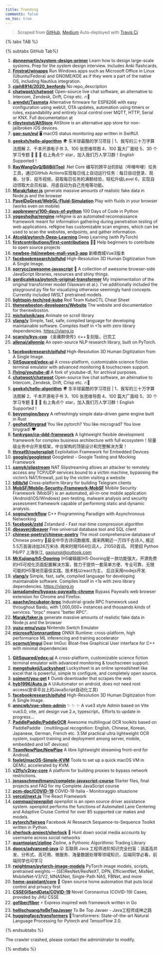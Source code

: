 ```yaml
---
title: Trending
comments: false
no_toc: true
---
```


> Scraped from [GitHub](https://github.com/trending), [Medium](https://medium.com/topic/popular)
Auto-deployed with [Travis Ci](https://travis-ci.org/)

{% tabs TAB %}
<!-- tab GitHub -->
{% subtabs GitHub Tab%}
<!-- tab Daily -->
1. [**donnemartin/system-design-primer**](https://github.com/donnemartin/system-design-primer)
Learn how to design large-scale systems. Prep for the system design interview. Includes Anki flashcards.
2. [**Fmstrat/winapps**](https://github.com/Fmstrat/winapps)
Run Windows apps such as Microsoft Office in Linux (Ubuntu/Fedora) and GNOME/KDE as if they were a part of the native OS, including Nautilus integration.
3. [**cjph8914/2020_benfords**](https://github.com/cjph8914/2020_benfords)
No repo_description
4. [**chatwoot/chatwoot**](https://github.com/chatwoot/chatwoot)
Open-source live chat software, an alternative to Intercom, Zendesk, Drift, Crisp etc. 🔥💬
5. [**arendst/Tasmota**](https://github.com/arendst/Tasmota)
Alternative firmware for ESP8266 with easy configuration using webUI, OTA updates, automation using timers or rules, expandability and entirely local control over MQTT, HTTP, Serial or KNX. Full documentation at
6. [**rileytestut/AltStore**](https://github.com/rileytestut/AltStore)
AltStore is an alternative app store for non-jailbroken iOS devices.
7. [**gao-sun/eul**](https://github.com/gao-sun/eul)
🖥️ macOS status monitoring app written in SwiftUI.
8. [**geekxh/hello-algorithm**](https://github.com/geekxh/hello-algorithm)
🌍 东半球最酷的学习项目 | 1、我写的三十万字算法图解 2、千本开源电子书 3、100 张思维导图 4、100 篇大厂面经 5、30 个学习专题 🚀 🚀 🚀 右上角点个 star，加入我们万人学习群！English Supported！
9. [**RayWangQvQ/BiliBiliTool**](https://github.com/RayWangQvQ/BiliBiliTool)
.Net Core 编写的跨平台的B站（哔哩哔哩）任务工具，通过GitHub Actions实现每日线上自动运行任务：每日自动登录、观看、分享、投币视频，获取每日任务的满额经验，轻松升级Level 6，实现自动领取大会员权益、月底自动为自己充电等功能。
10. [**Marak/faker.js**](https://github.com/Marak/faker.js)
generate massive amounts of realistic fake data in Node.js and the browser
11. [**PavelDoGreat/WebGL-Fluid-Simulation**](https://github.com/PavelDoGreat/WebGL-Fluid-Simulation)
Play with fluids in your browser (works even on mobile)
12. [**appbrewery/100-days-of-python**](https://github.com/appbrewery/100-days-of-python)
100 Days of Code in Python
13. [**yogeshojha/rengine**](https://github.com/yogeshojha/rengine)
reNgine is an automated reconnaissance framework meant for information gathering during penetration testing of web applications. reNgine has customizable scan engines, which can be used to scan the websites, endpoints, and gather information.
14. [**Atcold/pytorch-Deep-Learning**](https://github.com/Atcold/pytorch-Deep-Learning)
Deep Learning (with PyTorch)
15. [**firstcontributions/first-contributions**](https://github.com/firstcontributions/first-contributions)
🚀✨ Help beginners to contribute to open source projects
16. [**newbee-ltd/newbee-mall-vue3-app**](https://github.com/newbee-ltd/newbee-mall-vue3-app)
新蜂商城Vue3版本
17. [**facebookresearch/pifuhd**](https://github.com/facebookresearch/pifuhd)
High-Resolution 3D Human Digitization from A Single Image.
18. [**sorrycc/awesome-javascript**](https://github.com/sorrycc/awesome-javascript)
🐢 A collection of awesome browser-side JavaScript libraries, resources and shiny things.
19. [**gordicaleksa/pytorch-original-transformer**](https://github.com/gordicaleksa/pytorch-original-transformer)
My implementation of the original transformer model (Vaswani et al.). I've additionally included the playground.py file for visualizing otherwise seemingly hard concepts. Currently included IWSLT pretrained models.
20. [**lightspin-tech/red-kube**](https://github.com/lightspin-tech/red-kube)
Red Team KubeCTL Cheat Sheet
21. [**thenewboston-developers/Website**](https://github.com/thenewboston-developers/Website)
The website and documentation for thenewboston.
22. [**michalsnik/aos**](https://github.com/michalsnik/aos)
Animate on scroll library
23. [**vlang/v**](https://github.com/vlang/v)
Simple, fast, safe, compiled language for developing maintainable software. Compiles itself in <1s with zero library dependencies. https://vlang.io
24. [**scarsty/kys-cpp**](https://github.com/scarsty/kys-cpp)
《金庸群侠传》c++复刻版，已完工
25. [**allenai/allennlp**](https://github.com/allenai/allennlp)
An open-source NLP research library, built on PyTorch.
<!-- endtab -->
<!-- tab Weekly -->
1. [**facebookresearch/pifuhd**](https://github.com/facebookresearch/pifuhd)
High-Resolution 3D Human Digitization from A Single Image.
2. [**GitSquared/edex-ui**](https://github.com/GitSquared/edex-ui)
A cross-platform, customizable science fiction terminal emulator with advanced monitoring & touchscreen support.
3. [**l1ving/youtube-dl**](https://github.com/l1ving/youtube-dl)
A fork of youtube-dl, for archival purposes.
4. [**chatwoot/chatwoot**](https://github.com/chatwoot/chatwoot)
Open-source live chat software, an alternative to Intercom, Zendesk, Drift, Crisp etc. 🔥💬
5. [**geekxh/hello-algorithm**](https://github.com/geekxh/hello-algorithm)
🌍 东半球最酷的学习项目 | 1、我写的三十万字算法图解 2、千本开源电子书 3、100 张思维导图 4、100 篇大厂面经 5、30 个学习专题 🚀 🚀 🚀 右上角点个 star，加入我们万人学习群！English Supported！
6. [**bevyengine/bevy**](https://github.com/bevyengine/bevy)
A refreshingly simple data-driven game engine built in Rust
7. [**geohot/tinygrad**](https://github.com/geohot/tinygrad)
You like pytorch? You like micrograd? You love tinygrad! ❤️
8. [**funkygao/cp-ddd-framework**](https://github.com/funkygao/cp-ddd-framework)
A lightweight flexible development framework for complex business architecture with full ecosystem！轻量级业务中台开发框架，中台架构的顶层设计和完整解决方案！
9. [**threat9/routersploit**](https://github.com/threat9/routersploit)
Exploitation Framework for Embedded Devices
10. [**google/googletest**](https://github.com/google/googletest)
Googletest - Google Testing and Mocking Framework
11. [**samyk/slipstream**](https://github.com/samyk/slipstream)
NAT Slipstreaming allows an attacker to remotely access any TCP/UDP services bound to a victim machine, bypassing the victim’s NAT/firewall, just by the victim visiting a website
12. [**tdlib/td**](https://github.com/tdlib/td)
Cross-platform library for building Telegram clients
13. [**MobSF/Mobile-Security-Framework-MobSF**](https://github.com/MobSF/Mobile-Security-Framework-MobSF)
Mobile Security Framework (MobSF) is an automated, all-in-one mobile application (Android/iOS/Windows) pen-testing, malware analysis and security assessment framework capable of performing static and dynamic analysis.
14. [**sogou/workflow**](https://github.com/sogou/workflow)
C++ Programming Paradigm with Asynchronous Networking
15. [**facebook/zstd**](https://github.com/facebook/zstd)
Zstandard - Fast real-time compression algorithm
16. [**dbeaver/dbeaver**](https://github.com/dbeaver/dbeaver)
Free universal database tool and SQL client
17. [**chinese-poetry/chinese-poetry**](https://github.com/chinese-poetry/chinese-poetry)
The most comprehensive database of Chinese poetry 🧶最全中华古诗词数据库, 唐宋两朝近一万四千古诗人, 接近5.5万首唐诗加26万宋诗. 两宋时期1564位词人，21050首词。 阿里招 Python P6/P7 上海张江, gaojunqi@outlook.com
18. [**MrXujiang/h5-Dooring**](https://github.com/MrXujiang/h5-Dooring)
(H5编辑器)H5-Dooring是一款功能强大，开源免费的H5可视化页面配置解决方案，致力于提供一套简单方便、专业可靠、无限可能的H5落地页最佳实践。技术栈以react为主， 后台采用nodejs开发.
19. [**vlang/v**](https://github.com/vlang/v)
Simple, fast, safe, compiled language for developing maintainable software. Compiles itself in <1s with zero library dependencies. https://vlang.io
20. [**iamadamdev/bypass-paywalls-chrome**](https://github.com/iamadamdev/bypass-paywalls-chrome)
Bypass Paywalls web browser extension for Chrome and Firefox.
21. [**apache/incubator-brpc**](https://github.com/apache/incubator-brpc)
Industrial-grade RPC framework used throughout Baidu, with 1,000,000+ instances and thousands kinds of services. "brpc" means "better RPC".
22. [**Marak/faker.js**](https://github.com/Marak/faker.js)
generate massive amounts of realistic fake data in Node.js and the browser
23. [**yuzu-emu/yuzu**](https://github.com/yuzu-emu/yuzu)
Nintendo Switch Emulator
24. [**microsoft/onnxruntime**](https://github.com/microsoft/onnxruntime)
ONNX Runtime: cross-platform, high performance ML inferencing and training accelerator
25. [**ocornut/imgui**](https://github.com/ocornut/imgui)
Dear ImGui: Bloat-free Graphical User interface for C++ with minimal dependencies
<!-- endtab -->
<!-- tab Monthly -->
1. [**GitSquared/edex-ui**](https://github.com/GitSquared/edex-ui)
A cross-platform, customizable science fiction terminal emulator with advanced monitoring & touchscreen support.
2. [**mengshukeji/Luckysheet**](https://github.com/mengshukeji/Luckysheet)
Luckysheet is an online spreadsheet like excel that is powerful, simple to configure, and completely open source.
3. [**soimort/you-get**](https://github.com/soimort/you-get)
⏬ Dumb downloader that scrapes the web
4. [**hyb1996/Auto.js**](https://github.com/hyb1996/Auto.js)
A UiAutomator on android, does not need root access(安卓平台上的JavaScript自动化工具)
5. [**facebookresearch/pifuhd**](https://github.com/facebookresearch/pifuhd)
High-Resolution 3D Human Digitization from A Single Image.
6. [**anncwb/vue-vben-admin**](https://github.com/anncwb/vue-vben-admin)
✨ ✨ ✨ A vue3 style Admin based on Vite vue3.0, vite, ant design vue 2.x, typescript，Efforts to update in progress...
7. [**PaddlePaddle/PaddleOCR**](https://github.com/PaddlePaddle/PaddleOCR)
Awesome multilingual OCR toolkits based on PaddlePaddle （multilingual recognition: English, Chinese, Korean, Japanese, German, French etc. 3.5M practical ultra lightweight OCR system, support training and deployment among server, mobile, embedded and IoT devices）
8. [**TeamNewPipe/NewPipe**](https://github.com/TeamNewPipe/NewPipe)
A libre lightweight streaming front-end for Android.
9. [**foxlet/macOS-Simple-KVM**](https://github.com/foxlet/macOS-Simple-KVM)
Tools to set up a quick macOS VM in QEMU, accelerated by KVM.
10. [**v2fly/v2ray-core**](https://github.com/v2fly/v2ray-core)
A platform for building proxies to bypass network restrictions.
11. [**jonasschmedtmann/complete-javascript-course**](https://github.com/jonasschmedtmann/complete-javascript-course)
Starter files, final projects and FAQ for my Complete JavaScript course
12. [**pcm-dpc/COVID-19**](https://github.com/pcm-dpc/COVID-19)
COVID-19 Italia - Monitoraggio situazione
13. [**vercel/next.js**](https://github.com/vercel/next.js)
The React Framework
14. [**commaai/openpilot**](https://github.com/commaai/openpilot)
openpilot is an open source driver assistance system. openpilot performs the functions of Automated Lane Centering and Adaptive Cruise Control for over 85 supported car makes and models.
15. [**pytorch/fairseq**](https://github.com/pytorch/fairseq)
Facebook AI Research Sequence-to-Sequence Toolkit written in Python.
16. [**sherlock-project/sherlock**](https://github.com/sherlock-project/sherlock)
🔎 Hunt down social media accounts by username across social networks
17. [**quantopian/zipline**](https://github.com/quantopian/zipline)
Zipline, a Pythonic Algorithmic Trading Library
18. [**doocs/advanced-java**](https://github.com/doocs/advanced-java)
😮 互联网 Java 工程师进阶知识完全扫盲：涵盖高并发、分布式、高可用、微服务、海量数据处理等领域知识，后端同学必看，前端同学也可学习
19. [**rwightman/pytorch-image-models**](https://github.com/rwightman/pytorch-image-models)
PyTorch image models, scripts, pretrained weights -- (SE)ResNet/ResNeXT, DPN, EfficientNet, MixNet, MobileNet-V3/V2, MNASNet, Single-Path NAS, FBNet, and more
20. [**home-assistant/core**](https://github.com/home-assistant/core)
🏡 Open source home automation that puts local control and privacy first
21. [**CSSEGISandData/COVID-19**](https://github.com/CSSEGISandData/COVID-19)
Novel Coronavirus (COVID-19) Cases, provided by JHU CSSE
22. [**gofiber/fiber**](https://github.com/gofiber/fiber)
⚡️ Express inspired web framework written in Go
23. [**hollischuang/toBeTopJavaer**](https://github.com/hollischuang/toBeTopJavaer)
To Be Top Javaer - Java工程师成神之路
24. [**huggingface/transformers**](https://github.com/huggingface/transformers)
🤗Transformers: State-of-the-art Natural Language Processing for Pytorch and TensorFlow 2.0.
<!-- endtab -->
{% endsubtabs %}
<!-- endtab -->
<!-- tab Medium -->
The crawler crashed, please contact the administrator to modify.
<!-- endtab -->
{% endtabs %}
